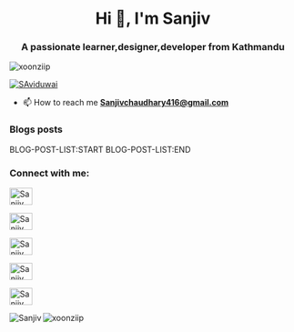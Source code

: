 


<h1 align="center">Hi 👋, I'm Sanjiv</h1>
<h3 align="center">A passionate learner,designer,developer from Kathmandu</h3>

<p align="left"> <img src="https://komarev.com/ghpvc/?username=xoonziip&label=Profile%20views&color=0e75b6&style=flat" alt="xoonziip"/> </p>


<p align="left"> <a href="https://twitter.com/SAviduwai" target="blank"><img src="https://img.shields.io/twitter/follow/SAviduwai?color=red&logo=Twitter&style=for-the-badge" alt="SAviduwai" /></a> </p>




    
- 📫 How to reach me **Sanjivchaudhary416@gmail.com**

 ### Blogs posts
 BLOG-POST-LIST:START
 BLOG-POST-LIST:END

<h3 align="left">Connect with me:</h3>


<p align="left">
<a href="https://dev.to/sanjivchy" target="blank"><img align="center" src="https://cdn.jsdelivr.net/npm/simple-icons@3.0.1/icons/dev-dot-to.svg" alt="Sanjiv chaudhary" height="30" width="40" /></a>

<a href="https://twitter.com/SAviduwai" target="blank"><img align="center" src="https://cdn.jsdelivr.net/npm/simple-icons@3.0.1/icons/twitter.svg" alt="Sanjiv" height="30" width="40" /></a>

<a href="https://www.linkedin.com/in/sanjiv-chaudhary-10866b198/" target="blank"><img align="center" src="https://cdn.jsdelivr.net/npm/simple-icons@3.0.1/icons/linkedin.svg" alt="Sanjiv " height="30" width="40" /></a>

<a href="https://fb.com/xoonziip" target="blank"><img align="center" src="https://cdn.jsdelivr.net/npm/simple-icons@3.0.1/icons/facebook.svg" alt="Sanjiv" height="30" width="40" /></a>

<a href="https://instagram.com/sanjiiv.chaudhary" target="blank"><img align="center" src="https://cdn.jsdelivr.net/npm/simple-icons@3.0.1/icons/instagram.svg" alt="Sanjiv chy" height="30" width="40" /></a>

</p>
<!-- <a href="https://dribbble.com/sanjiv" target="blank"><img align="center" src="https://cdn.
jsdelivr.net/npm/simple-icons@3.0.1/icons/dribbble.svg" alt="sanjiv" height="30" width="40" /></a> -->

<!-- <a href="https://www.behance.net/yubaraj singh" target="blank"><img align="center" src="https://cdn.jsdelivr.net/npm/simple-icons@3.0.1/icons/behance.svg" alt="yubaraj singh" height="30" width="40" /></a> -->

<!-- <a href="https://medium.com/yubarajsingh" target="blank"><img align="center" src="https://cdn.jsdelivr.net/npm/simple-icons@3.0.1/icons/medium.svg" alt="yubarajsingh" height="30" width="40" /></a> -->


 <p><img align="left" src="https://github-readme-stats.vercel.app/api/top-langs?username=xoonziip&show_icons=true&locale=en&layout=compact" alt="Sanjiv" /></p>

<!-- <p>&nbsp;<img align="center" src="https://github-readme-stats.vercel.app/api?username=xoonziip&show_icons=true&locale=en" alt="xoonziip" /></p> -->


<p><img align="center" src="https://github-readme-streak-stats.herokuapp.com/?user=xoonziip&" alt="xoonziip" /></p>
<!-- <p align="left"> <a href="https://github.com/ryo-ma/github-profile-trophy"><img src="https://github-profile-trophy.vercel.app/?username=xoonziip" alt="xoonziip" /></a> </p> -->

